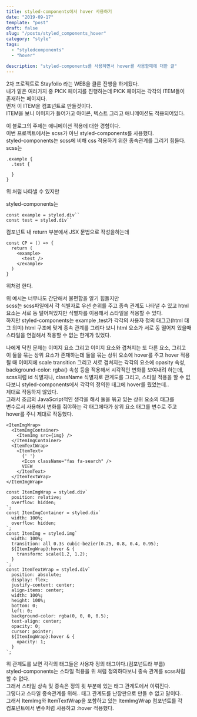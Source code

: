 ```yaml
---
title: styled-components에서 hover 사용하기
date: "2019-09-17"
template: "post"
draft: false
slug: "/posts/styled_components_hover"
category: "style"
tags:
  - "styledcomponents"
  - "hover"

description: "styled-components를 사용하면서 hover를 사용할때에 대한 글"
---
```


2차 프로젝트로 Stayfolio 라는 WEB을 클론 진행을 하게됬다.  
내가 맡은 여러가지 중 PICK 페이지를 진행하는데 PICK 페이지는 각각의 ITEM들이  
존재하는 페이지다.  
먼저 이 ITEM을 컴포넌트로 만들것이다.  
ITEM을 보니 이미지가 들어가고 아이콘, 텍스트 그리고 애니메이션도 적용되어있다.

이 블로그의 주제는 애니메이션 적용에 대한 경험이다.  
이번 프로젝트에서는 scss가 아닌 styled-components를 사용했다.  
styled-components는 scss에 비해 css 적용하기 위한 종속관계를 그리기 힘들다.  
scss는

```
.example {
  .test {

  }
}
```

위 처럼 나타낼 수 있지만

styled-components는

```
const example = styled.div``
const test = styled.div``
```

컴포넌트 내 return 부분에서 JSX 문법으로 작성을하는데

```
const CP = () => {
  return (
    <example>
      <test />
    </example>
  )
}
```

위처럼 한다.

위 예시는 너무나도 간단해서 불편함을 알기 힘들지만  
scss는 scss파일에서 각 식별자로 우선 순위를 주고 종속 관계도 나타낼 수 있고 html 요소는
서로 동 떨어져있지만 식별자를 이용해서 스타일을 적용할 수 있다.  
하지만 styled-components는 example ,test가 각각의 사용자 정의 태그고(html 태그 의미) html 구조에 맞게
종속 관계를 그리다 보니 html 요소가 서로 동 떨어져 있을때  
스타일을 연걸해서 적용할 수 없는 한계가 있었다.

나에게 닥친 문제는 이미지 요소 그리고 이미지 요소와 겹쳐지는 또 다른 요소, 그리고  
이 둘을 묶는 상위 요소가 존재하는데 둘을 묶는 상위 요소에 hover를 주고 hover 적용될 때 이미지에 scale transition 그리고 서로 겹쳐지는 각각의 요소에 opasity 속성, background-color: rgba() 속성 등을 적용해서 시각적인 변화를 보여내려 하는데,  
scss처럼 id 식별자나, className 식별자로 관계도를 그리고, 스타일 적용을 할 수 없다보니 styled-components에서 각각의 정의한 태그에 hover를 줬었는데..  
제대로 작동하지 않았다.  
그래서 조금의 JavaScript적인 생각을 해서 둘을 묶고 있는 상위 요소의 태그를  
변수로서 사용해서 변화를 줘야하는 각 태그에다가 상위 요소 태그를 변수로 주고  
hover를 주니 제대로 작동했다.

```
<ItemImgWrap>
  <ItemImgContainer>
    <ItemImg src={img} />
  </ItemImgContainer>
  <ItemTextWrap>
    <ItemText>
      {' '}
      <Icon className="fas fa-search" />
      VIEW
    </ItemText>
  </ItemTextWrap>
</ItemImgWrap>
```

```
const ItemImgWrap = styled.div`
  position: relative;
  overflow: hidden;
`;
const ItemImgContainer = styled.div`
  width: 100%;
  overflow: hidden;
`;
const ItemImg = styled.img`
  width: 100%;
  transition: all 0.3s cubic-bezier(0.25, 0.8, 0.4, 0.95);
  ${ItemImgWrap}:hover & {
    transform: scale(1.2, 1.2);
  }
`;
const ItemTextWrap = styled.div`
  position: absolute;
  display: flex;
  justify-content: center;
  align-items: center;
  width: 100%;
  height: 100%;
  bottom: 0;
  left: 0;
  background-color: rgba(0, 0, 0, 0.5);
  text-align: center;
  opacity: 0;
  cursor: pointer;
  ${ItemImgWrap}:hover & {
    opacity: 1;
  }
`;
```

위 관계도를 보면 각각의 태그들은 사용자 정의 태그이다.(컴포넌트라 부름)  
styled-components는 스타일 적용을 위 처럼 정의하다보니 종속 관계를 scss처럼  
할 수 없다.  
그래서 스타일 상속 및 종속은 정의 윗 부분에 있는 태그 관계도에서 이뤄진다.  
그렇다고 스타일 종속관계를 위해.. 태그 관계도를 난장판으로 만들 수 없고 말이다..  
그래서 ItemImg와 ItemTextWrap을 포함하고 있는 ItemImgWrap 컴포넌트를 각  
컴포넌트에서 변수처럼 사용하고 :hover 적용했다.
